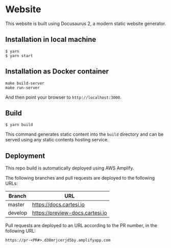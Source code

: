 # Website

This website is built using Docusaurus 2, a modern static website generator.

## Installation in local machine

```
$ yarn
$ yarn start
```

## Installation as Docker container

```
make build-server
make run-server
```

And then point your browser to `http://localhost:3000`.

## Build

```
$ yarn build
```

This command generates static content into the `build` directory and can be served using any static contents hosting service.

## Deployment

This repo build is automatically deployed using AWS Amplify.

The following branches and pull requests are deployed to the following URLs:

| Branch  | URL                             |
| ------- | ------------------------------- |
| master  | https://docs.cartesi.io         |
| develop | https://preview-docs.cartesi.io |

Pull requests are deployed to an URL according to the PR number, in the following URL:

`https://pr-<PR#>.d38mrjcerjd5by.amplifyapp.com`
